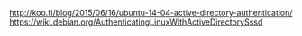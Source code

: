 http://koo.fi/blog/2015/06/16/ubuntu-14-04-active-directory-authentication/
https://wiki.debian.org/AuthenticatingLinuxWithActiveDirectorySssd
